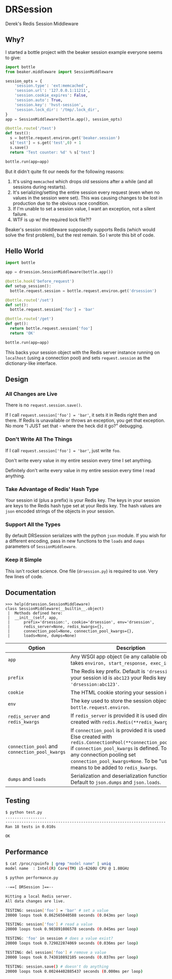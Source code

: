 # DRSession
Derek's Redis Session Middleware

## Why?
I started a bottle project with the beaker session example everyone seems to give:

```python
import bottle
from beaker.middleware import SessionMiddleware

session_opts = {
    'session.type': 'ext:memcached',
    'session.url': '127.0.0.1:11211',
    'session.cookie_expires': False,
    'session.auto': True,
    'session.key': 'hvst-session',
    'session.lock_dir': '/tmp/.lock_dir',
}
app = SessionMiddleware(bottle.app(), session_opts)

@bottle.route('/test')
def test():
  s = bottle.request.environ.get('beaker.session')
  s['test'] = s.get('test',0) + 1
  s.save()
  return 'Test counter: %d' % s['test']

bottle.run(app=app)
```

But it didn't quite fit our needs for the following reasons:

1. It's using `memcached` which drops old sessions after a while (and all sessions during restarts).
2. It's serializing/setting the entire session every request (even when no values in the session were set).  This was causing changes to be lost in production due to the obvious race condition.
3. If I'm unable to set a session value, I want an exception, not a silent failure.
4. WTF is up w/ the required lock file?!?

Beaker's session middleware supposedly supports Redis (which would solve the first problem), but the rest remain.  So I wrote this bit of code.

## Hello World

```python
import bottle

app = drsession.SessionMiddleware(bottle.app())

@bottle.hook('before_request')
def setup_session():
  bottle.request.session = bottle.request.environ.get('drsession')

@bottle.route('/set')
def set():
  bottle.request.session['foo'] = 'bar'

@bottle.route('/get')
def get():
  return bottle.request.session['foo']
  return 'OK'

bottle.run(app=app)

```

This backs your session object with the Redis server instance running on `localhost` (using a connection pool) and sets `request.session` as the dictionary-like interface.

## Design

### All Changes are Live
There is no `request.session.save()`.

If I call `request.session['foo'] = 'bar'`, it sets it in Redis right then and there.  If Redis is unavailable or throws an exception, you get that exception.  No more "I JUST set that - where the heck did it go?" debugging.

### Don't Write All The Things

If I call `request.session['foo'] = 'bar'`, just write `foo`.

Don't write every value in my entire session every time I set anything.

Definitely don't write every value in my entire session every time I read anything.

### Take Advantage of Redis' Hash Type

Your session id (plus a prefix) is your Redis key.  The keys in your session are keys to the Redis hash type set at your Redis key.  The hash values are `json` encoded strings of the objects in your session.

### Support All the Types

By default DRSession serializes with the python `json` module.  If you wish for a different encoding, pass in new functions to the `loads` and `dumps` parameters of `SessionMiddleware`.

### Keep it Simple

This isn't rocket science.  One file (`drsession.py`) is required to use.  Very few lines of code.

## Documentation

```
>>> help(drsession.SessionMiddleware)
class SessionMiddleware(__builtin__.object)
 |  Methods defined here:
 |  __init__(self, app, 
 |      prefix='drsession:', cookie='drsession', env='drsession', 
 |      redis_server=None, redis_kwargs={},
 |      connection_pool=None, connection_pool_kwargs={},
 |      loads=None, dumps=None)
```

| Option        | Description  |
| ------------- | ------------ |
| `app`         | Any WSGI app object (ie any callable object that takes `environ, start_response, exec_info=None`). |
| `prefix`      | The Redis key prefix.  Default is `'drsession:'`.  If your session id is `abc123` your Redis key will be `'drsession:abc123'`. |
| `cookie` | The HTML cookie storing your session id. |
| `env` | The key  used to store the session object in `bottle.request.environ`. |
| `redis_server` and `redis_kwargs` | If `redis_server` is provided it is used directly.  Else created with `redis.Redis(**redis_kwargs)` |
| `connection_pool` and `connection_pool_kwargs` | If `connection_pool` is provided it is used directly.  Else created with `redis.ConnectionPool(**connection_pool_kwargs)` if `connection_pool_kwargs` is defined.  To not use any connection pooling set `connection_pool_kwargs=None`.  To be "used" means to be added to `redis_kwargs`. |
| `dumps` and `loads` | Serialization and deserialization functions.  Default to `json.dumps` and `json.loads`. |

## Testing
```bash
$ python test.py 
..................
----------------------------------------------------------------------
Ran 18 tests in 0.010s

OK
```

## Performance
```bash
$ cat /proc/cpuinfo | grep "model name" | uniq
model name	: Intel(R) Core(TM) i5-6260U CPU @ 1.80GHz

$ python performance.py 

--==[ DRSession ]==--

Hitting a local Redis server.
All data changes are live.

TESTING: session['foo'] = 'bar' # set a value
20000 loops took 0.862565040588 seconds (0.043ms per loop)

TESTING: session['foo'] # read a value
20000 loops took 0.903891086578 seconds (0.045ms per loop)

TESTING: 'foo' in session # does a value exist?
20000 loops took 0.729822874069 seconds (0.036ms per loop)

TESTING: del session['foo'] # remove a value
20000 loops took 0.743810892105 seconds (0.037ms per loop)

TESTING: session.save() # doesn't do anything
20000 loops took 0.00244402885437 seconds (0.000ms per loop)
```

